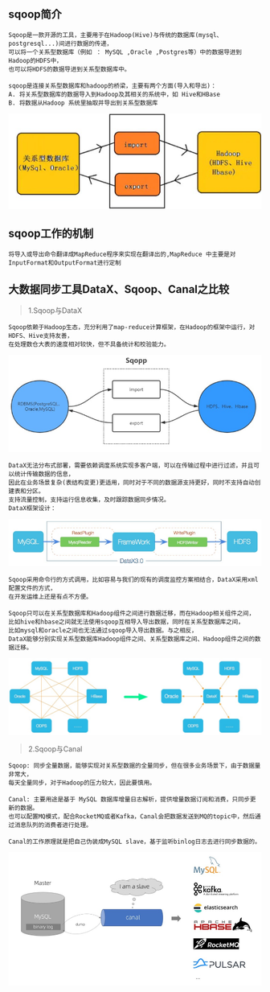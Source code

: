 ## sqoop简介 
    Sqoop是一款开源的工具，主要用于在Hadoop(Hive)与传统的数据库(mysql、postgresql...)间进行数据的传递，
    可以将一个关系型数据库（例如 ： MySQL ,Oracle ,Postgres等）中的数据导进到Hadoop的HDFS中，
    也可以将HDFS的数据导进到关系型数据库中。
    
    sqoop是连接关系型数据库和hadoop的桥梁，主要有两个方面(导入和导出)：
    A. 将关系型数据库的数据导入到Hadoop及其相关的系统中，如 Hive和HBase
    B. 将数据从Hadoop 系统里抽取并导出到关系型数据库
![Alt text](../doc/导入和导出.jpg)

## sqoop工作的机制
    将导入或导出命令翻译成MapReduce程序来实现在翻译出的,MapReduce 中主要是对InputFormat和OutputFormat进行定制
    
## 大数据同步工具DataX、Sqoop、Canal之比较
> 1.Sqoop与DataX
    
    Sqoop依赖于Hadoop生态，充分利用了map-reduce计算框架，在Hadoop的框架中运行，对HDFS、Hive支持友善，
    在处理数仓大表的速度相对较快，但不具备统计和校验能力。
![Alt text](../doc/sqoop.jpg)

    DataX无法分布式部署，需要依赖调度系统实现多客户端，可以在传输过程中进行过滤，并且可以统计传输数据的信息，
    因此在业务场景复杂(表结构变更)更适用，同时对于不同的数据源支持更好，同时不支持自动创建表和分区。
    支持流量控制，支持运行信息收集，及时跟踪数据同步情况。
    DataX框架设计：
![Alt text](../doc/datax.jpg)

    Sqoop采用命令行的方式调用，比如容易与我们的现有的调度监控方案相结合，DataX采用xml 配置文件的方式，
    在开发运维上还是有点不方便。
    
    Sqoop只可以在关系型数据库和Hadoop组件之间进行数据迁移，而在Hadoop相关组件之间，
    比如hive和hbase之间就无法使用sqoop互相导入导出数据，同时在关系型数据库之间，
    比如mysql和oracle之间也无法通过sqoop导入导出数据。与之相反，
    DataX能够分别实现关系型数据库Hadoop组件之间、关系型数据库之间、Hadoop组件之间的数据迁移。
![Alt text](../doc/datax2.jpg)

> 2.Sqoop与Canal

    Sqoop: 同步全量数据，能够实现对关系型数据的全量同步，但在很多业务场景下，由于数据量非常大，
    每天全量同步，对于Hadoop的压力较大，因此要慎用。
    
    Canal: 主要用途是基于 MySQL 数据库增量日志解析，提供增量数据订阅和消费，只同步更新的数据。
    也可以配置MQ模式，配合RocketMQ或者Kafka，Canal会把数据发送到MQ的topic中，然后通过消息队列的消费者进行处理。
    
    Canal的工作原理就是把自己伪装成MySQL slave，基于监听binlog日志去进行同步数据的。
![Alt text](../doc/canal.jpg)
